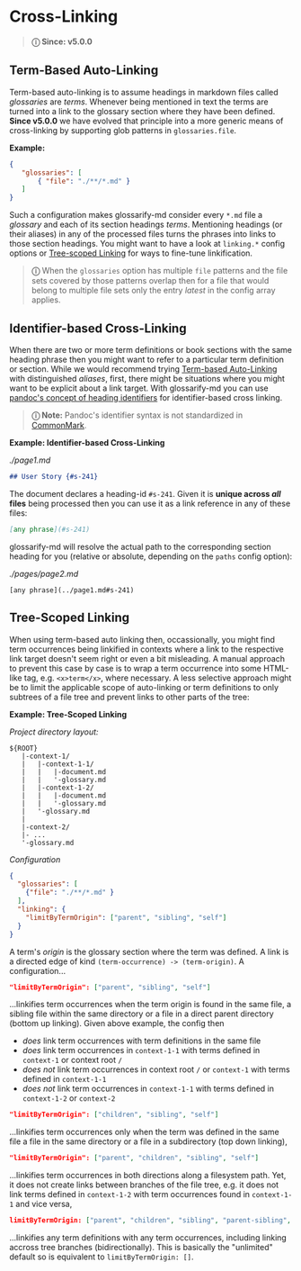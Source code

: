 # Cross-Linking

[pandoc-heading-ids]: https://pandoc.org/MANUAL.html#heading-identifiers
[CommonMark]: https://commonmark.org

> **ⓘ Since: v5.0.0**

## Term-Based Auto-Linking

Term-based auto-linking is to assume headings in markdown files called *glossaries* are *terms*. Whenever being mentioned in text the terms are turned into a link to the glossary section where they have been defined. **Since v5.0.0** we have evolved that principle into a more generic means of cross-linking by supporting glob patterns in `glossaries.file`.

**Example:**

~~~json
{
   "glossaries": [
       { "file": "./**/*.md" }
   ]
}
~~~

Such a configuration makes glossarify-md consider every `*.md` file a *glossary* and each of its section headings *terms*. Mentioning headings (or their aliases) in any of the processed files turns the phrases into links to those section headings. You might want to have a look at `linking.*` config options or [Tree-scoped Linking](#tree-scoped-linking) for ways to fine-tune linkification.

> **ⓘ** When the `glossaries` option has multiple `file` patterns and the file sets covered by those patterns overlap then for a file that would belong to multiple file sets only the entry *latest* in the config array applies.

<!--
**Too many links**: Try config options
  - `linking.headingDepths`
  - `linking.mentions`
  - `linking.limitByAlternatives`

**Ambiguities** caused by
  - terms declared in more than one glossary
  - or `glossaries.files` used with glob patterns matchin a large file set
  - or multiple glossary pages following a common page template

Try [identifier-based cross-linking](#identifier-based-cross-linking) and config options
  - `linking.limitByAlternatives`
  - `linking.limitByTermOrigin`

**Wrong or weak context**. Try [Tree-Scoped Linking](#tree-scoped-linking) with config option
  - `linking.limitByTermOrigin`
-->



## Identifier-based Cross-Linking

When there are two or more term definitions or book sections with the same heading phrase then you might want to refer to a particular term definition or section. While we would recommend trying [Term-based Auto-Linking](#term-based-auto-linking) with distinguished *aliases*, first, there might be situations where you might want to be explicit about a link target. With glossarify-md you can use [pandoc's concept of heading identifiers][pandoc-heading-ids] for identifier-based cross linking.

> **ⓘ Note:** Pandoc's identifier syntax is not standardized in [CommonMark].

**Example: Identifier-based Cross-Linking**

*./page1.md*
~~~md
## User Story {#s-241}
~~~

The document declares a heading-id `#s-241`. Given it is **unique across *all* files** being processed then you can use it as a link reference in any of these files:

~~~md
[any phrase](#s-241)
~~~

glossarify-md will resolve the actual path to the corresponding section heading for you (relative or absolute, depending on the `paths` config option):


*./pages/page2.md*
~~~
[any phrase](../page1.md#s-241)
~~~

## Tree-Scoped Linking

When using term-based auto linking then, occassionally, you might find term occurrences being linkified in contexts where a link to the respective link target doesn't seem right or even a bit misleading. A manual approach to prevent this case by case is to wrap a term occurrence into some HTML-like tag, e.g. `<x>term</x>`, where necessary. A less selective approach might be to limit the applicable scope of auto-linking or term definitions to only subtrees of a file tree and prevent links to other parts of the tree:

**Example: Tree-Scoped Linking**

*Project directory layout:*
~~~
${ROOT}
   |-context-1/
   |   |-context-1-1/
   |   |   |-document.md
   |   |   '-glossary.md
   |   |-context-1-2/
   |   |   |-document.md
   |   |   '-glossary.md
   |   '-glossary.md
   |
   |-context-2/
   |- ...
   '-glossary.md
~~~

*Configuration*
~~~json
{
  "glossaries": [
    {"file": "./**/*.md" }
  ],
  "linking": {
    "limitByTermOrigin": ["parent", "sibling", "self"]
  }
}
~~~

A term's *origin* is the glossary section where the term was defined. A link is a directed edge of kind `(term-occurrence) -> (term-origin)`. A configuration...


~~~json
"limitByTermOrigin": ["parent", "sibling", "self"]
~~~

...linkifies term occurrences when the term origin is found in the same file, a sibling file within the same directory or a file in a direct parent directory (bottom up linking). Given above example, the config then

  - *does* link term occurrences with term definitions in the same file
  - *does* link term occurrences in `context-1-1` with terms defined in `context-1` or context root `/`
  - *does not* link term occurrences in context root `/` or `context-1` with terms defined in `context-1-1`
  - *does not* link term occurrences in `context-1-1` with terms defined in `context-1-2` or `context-2`
  

~~~json
"limitByTermOrigin": ["children", "sibling", "self"]
~~~
...linkifies term occurrences only when the term was defined in the same file a file in the same directory or a file in a subdirectory (top down linking),

~~~json
"limitByTermOrigin": ["parent", "children", "sibling", "self"]
~~~

...linkifies term occurrences in both directions along a filesystem path. Yet, it does not create links between branches of the file tree, e.g. it does not link terms defined in `context-1-2` with term occurrences found in `context-1-1` and vice versa,

~~~json
limitByTermOrigin: ["parent", "children", "sibling", "parent-sibling", "self"]
~~~

...linkifies any term definitions with any term occurrences, including linking accross tree branches (bidirectionally). This is basically the "unlimited" default so is equivalent to `limitByTermOrigin: []`.
